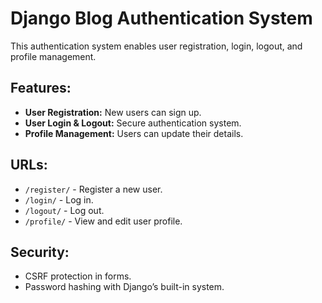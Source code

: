 # Django Blog Authentication System
This authentication system enables user registration, login, logout, and profile management.

## Features:
- **User Registration:** New users can sign up.
- **User Login & Logout:** Secure authentication system.
- **Profile Management:** Users can update their details.

## URLs:
- `/register/` - Register a new user.
- `/login/` - Log in.
- `/logout/` - Log out.
- `/profile/` - View and edit user profile.

## Security:
- CSRF protection in forms.
- Password hashing with Django’s built-in system.
